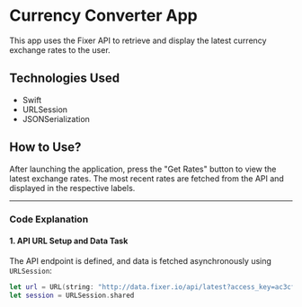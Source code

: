 # Currency Converter App

This app uses the Fixer API to retrieve and display the latest currency exchange rates to the user.

## Technologies Used
- Swift
- URLSession
- JSONSerialization

## How to Use?

After launching the application, press the "Get Rates" button to view the latest exchange rates. The most recent rates are fetched from the API and displayed in the respective labels.

---

### Code Explanation

#### 1. API URL Setup and Data Task

The API endpoint is defined, and data is fetched asynchronously using `URLSession`:

```swift
let url = URL(string: "http://data.fixer.io/api/latest?access_key=ac3cf451e543de55a8dd77f41845a3d9")
let session = URLSession.shared


